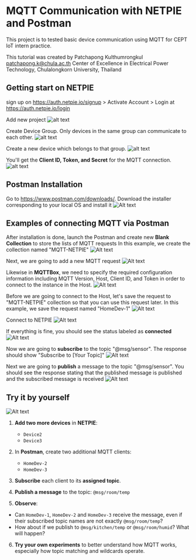 # MQTT Communication with NETPIE and Postman
This project is to tested basic device communication using MQTT for CEPT IoT intern practice.

This tutorial was created by Patchapong Kulthumrongkul patchapong.k@chula.ac.th
Center of Excellence in Electrical Power Technology, Chulalongkorn University, Thailand

## Getting start on NETPIE
sign up on https://auth.netpie.io/signup > Activate Account > Login at https://auth.netpie.io/login

Add new project
![alt text](./assets/image-12.png)

Create Device Group. Only devices in the same group can communicate to each other.
![alt text](./assets/image-11.png)

Create a new device which belongs to that group.
![alt text](./assets/image-13.png)

You'll get the **Client ID, Token, and Secret** for the MQTT connection.
![alt text](./assets/image-14.png)

## Postman Installation
Go to https://www.postman.com/downloads/. Download the installer corresponding to your local OS and install it
![Alt text](./assets/image-1.png)

## Examples of connecting MQTT via Postman
After installation is done, launch the Postman and create new **Blank Collection** to store the lists of MQTT requests
In this example, we create the collection named "MQTT-NETPIE"
![Alt text](./assets/image-2.png)

Next, we are going to add a new MQTT request
![Alt text](./assets/image-3.png)

Likewise in **MQTTBox**, we need to specify the required configuration information including MQTT Version, Host, Client ID, and Token in order to connect to the instance in the Host. 
![Alt text](./assets/image-4.png)

Before we are going to connect to the Host, let's save the request to "MQTT-NETPIE" collection so that you can use this request later. 
In this example, we save the request named "HomeDev-1"
![Alt text](./assets/image-5.png)

Connect to NETPIE
![Alt text](./assets/image-6.png)

If everything is fine, you should see the status labeled as **connected**
![Alt text](./assets/image-8.png)

Now we are going to **subscribe** to the topic "@msg/sensor". The response should show "Subscribe to [Your Topic]"
![Alt text](./assets/image-7.png)

Next we are going to **publish** a message to the topic "@msg/sensor". You should see the response stating that the published message is published and the subscribed message is received
![Alt text](./assets/image-9.png)

## Try it by yourself
![Alt text](./assets/image-15.png)
1. **Add two more devices** in **NETPIE**:
   - `Device2`
   - `Device3`

2. In **Postman**, create two additional MQTT clients:
   - `HomeDev-2`
   - `HomeDev-3`

3. **Subscribe** each client to its **assigned topic**.

4. **Publish a message** to the topic: `@msg/room/temp`

5. **Observe**:  
- Can `HomeDev-1`, `HomeDev-2` and `HomeDev-3` receive the message, even if their subscribed topic names are not exactly `@msg/room/temp`?
- How about if we publish to `@msg/kitchen/temp` or `@msg/room/humid`? What will happen?

6. **Try your own experiments** to better understand how MQTT works, especially how topic matching and wildcards operate.
